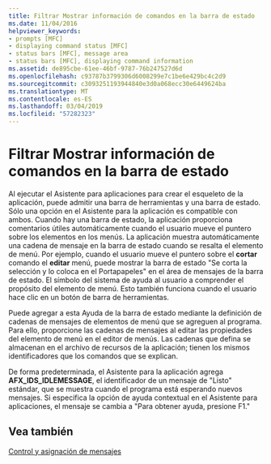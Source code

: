 ```yaml
---
title: Filtrar Mostrar información de comandos en la barra de estado
ms.date: 11/04/2016
helpviewer_keywords:
- prompts [MFC]
- displaying command status [MFC]
- status bars [MFC], message area
- status bars [MFC], displaying command information
ms.assetid: de895cbe-61ee-46bf-9787-76b247527d6d
ms.openlocfilehash: c93787b3799306d6008299e7c1be6e429bc4c2d9
ms.sourcegitcommit: c3093251193944840e3d0a068ecc30e6449624ba
ms.translationtype: MT
ms.contentlocale: es-ES
ms.lasthandoff: 03/04/2019
ms.locfileid: "57282323"
---
```

# <a name="how-to-display-command-information-in-the-status-bar"></a>Filtrar Mostrar información de comandos en la barra de estado

Al ejecutar el Asistente para aplicaciones para crear el esqueleto de la aplicación, puede admitir una barra de herramientas y una barra de estado. Sólo una opción en el Asistente para la aplicación es compatible con ambos. Cuando hay una barra de estado, la aplicación proporciona comentarios útiles automáticamente cuando el usuario mueve el puntero sobre los elementos en los menús. La aplicación muestra automáticamente una cadena de mensaje en la barra de estado cuando se resalta el elemento de menú. Por ejemplo, cuando el usuario mueve el puntero sobre el **cortar** comando el **editar** menú, puede mostrar la barra de estado "Se corta la selección y lo coloca en el Portapapeles" en el área de mensajes de la barra de estado. El símbolo del sistema de ayuda al usuario a comprender el propósito del elemento de menú. Esto también funciona cuando el usuario hace clic en un botón de barra de herramientas.

Puede agregar a esta Ayuda de la barra de estado mediante la definición de cadenas de mensajes de elementos de menú que se agreguen al programa. Para ello, proporcione las cadenas de mensajes al editar las propiedades del elemento de menú en el editor de menús. Las cadenas que defina se almacenan en el archivo de recursos de la aplicación; tienen los mismos identificadores que los comandos que se explican.

De forma predeterminada, el Asistente para la aplicación agrega **AFX_IDS_IDLEMESSAGE**, el identificador de un mensaje de "Listo" estándar, que se muestra cuando el programa está esperando nuevos mensajes. Si especifica la opción de ayuda contextual en el Asistente para aplicaciones, el mensaje se cambia a "Para obtener ayuda, presione F1."

## <a name="see-also"></a>Vea también

[Control y asignación de mensajes](../mfc/message-handling-and-mapping.md)
